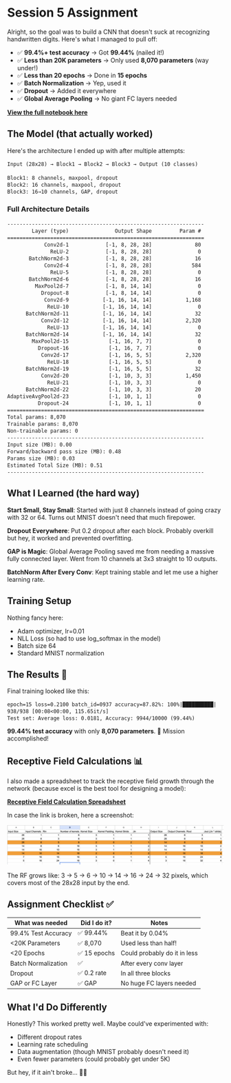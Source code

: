 # Session 5 Assignment

Alright, so the goal was to build a CNN that doesn't suck at recognizing handwritten digits. Here's what I managed to pull off:

- ✅ **99.4%+ test accuracy** → Got **99.44%** (nailed it!)
- ✅ **Less than 20K parameters** → Only used **8,070 parameters** (way under!)
- ✅ **Less than 20 epochs** → Done in **15 epochs**
- ✅ **Batch Normalization** → Yep, used it
- ✅ **Dropout** → Added it everywhere
- ✅ **Global Average Pooling** → No giant FC layers needed

**[View the full notebook here](./notebooks/notebook.ipynb)**

## The Model (that actually worked)

Here's the architecture I ended up with after multiple attempts:

```
Input (28x28) → Block1 → Block2 → Block3 → Output (10 classes)

Block1: 8 channels, maxpool, dropout
Block2: 16 channels, maxpool, dropout  
Block3: 16→10 channels, GAP, dropout
```

### Full Architecture Details
```
----------------------------------------------------------------
        Layer (type)               Output Shape         Param #
================================================================
            Conv2d-1            [-1, 8, 28, 28]              80
              ReLU-2            [-1, 8, 28, 28]               0
       BatchNorm2d-3            [-1, 8, 28, 28]              16
            Conv2d-4            [-1, 8, 28, 28]             584
              ReLU-5            [-1, 8, 28, 28]               0
       BatchNorm2d-6            [-1, 8, 28, 28]              16
         MaxPool2d-7            [-1, 8, 14, 14]               0
           Dropout-8            [-1, 8, 14, 14]               0
            Conv2d-9           [-1, 16, 14, 14]           1,168
             ReLU-10           [-1, 16, 14, 14]               0
      BatchNorm2d-11           [-1, 16, 14, 14]              32
           Conv2d-12           [-1, 16, 14, 14]           2,320
             ReLU-13           [-1, 16, 14, 14]               0
      BatchNorm2d-14           [-1, 16, 14, 14]              32
        MaxPool2d-15             [-1, 16, 7, 7]               0
          Dropout-16             [-1, 16, 7, 7]               0
           Conv2d-17             [-1, 16, 5, 5]           2,320
             ReLU-18             [-1, 16, 5, 5]               0
      BatchNorm2d-19             [-1, 16, 5, 5]              32
           Conv2d-20             [-1, 10, 3, 3]           1,450
             ReLU-21             [-1, 10, 3, 3]               0
      BatchNorm2d-22             [-1, 10, 3, 3]              20
AdaptiveAvgPool2d-23             [-1, 10, 1, 1]               0
          Dropout-24             [-1, 10, 1, 1]               0
================================================================
Total params: 8,070
Trainable params: 8,070
Non-trainable params: 0
----------------------------------------------------------------
Input size (MB): 0.00
Forward/backward pass size (MB): 0.48
Params size (MB): 0.03
Estimated Total Size (MB): 0.51
----------------------------------------------------------------
```

## What I Learned (the hard way)

**Start Small, Stay Small**: Started with just 8 channels instead of going crazy with 32 or 64. Turns out MNIST doesn't need that much firepower.

**Dropout Everywhere**: Put 0.2 dropout after each block. Probably overkill but hey, it worked and prevented overfitting.

**GAP is Magic**: Global Average Pooling saved me from needing a massive fully connected layer. Went from 10 channels at 3x3 straight to 10 outputs.

**BatchNorm After Every Conv**: Kept training stable and let me use a higher learning rate.

## Training Setup

Nothing fancy here:
- Adam optimizer, lr=0.01
- NLL Loss (so had to use log_softmax in the model)
- Batch size 64
- Standard MNIST normalization

## The Results 🎉

Final training looked like this:
```
epoch=15 loss=0.2100 batch_id=0937 accuracy=87.82%: 100%|██████████| 938/938 [00:08<00:00, 115.65it/s]
Test set: Average loss: 0.0181, Accuracy: 9944/10000 (99.44%)
```

**99.44% test accuracy** with only **8,070 parameters**. 🎯 Mission accomplished!

## Receptive Field Calculations 📊

I also made a spreadsheet to track the receptive field growth through the network (because excel is the best tool for designing a model): 

**[Receptive Field Calculation Spreadsheet](https://docs.google.com/spreadsheets/d/1R0Fuj4QNXmq4GYHnPp0Qa0f0uvVyaqt5w6fvJGzAZ2o/edit?usp=sharing)**

In case the link is broken, here a screenshot:

![Receptive Field Calculation](./assets/rf-calc.png)

The RF grows like: 3 → 5 → 6 → 10 → 14 → 16 → 24 → 32 pixels, which covers most of the 28x28 input by the end.

## Assignment Checklist ✅

| What was needed | Did I do it? | Notes |
|-------------|--------|---------|
| 99.4% Test Accuracy | ✅ 99.44% | Beat it by 0.04% |
| <20K Parameters | ✅ 8,070 | Used less than half! |
| <20 Epochs | ✅ 15 epochs | Could probably do it in less |
| Batch Normalization | ✅ | After every conv layer |
| Dropout | ✅ 0.2 rate | In all three blocks |
| GAP or FC Layer | ✅ GAP | No huge FC layers needed |

## What I'd Do Differently

Honestly? This worked pretty well. Maybe could've experimented with:
- Different dropout rates
- Learning rate scheduling  
- Data augmentation (though MNIST probably doesn't need it)
- Even fewer parameters (could probably get under 5K)

But hey, if it ain't broke... 🤷‍♂️
